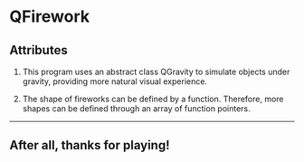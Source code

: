 # QFirework

## Attributes

1. This program uses an abstract class QGravity to simulate objects under gravity, providing more natural visual experience.

2. The shape of fireworks can be defined by a function. Therefore, more shapes can be defined through an array of function pointers.

---

## After all, thanks for playing!

